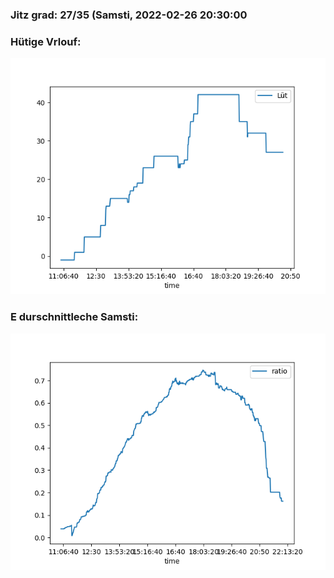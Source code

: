 ### Jitz grad: 27/35 (Samsti, 2022-02-26 20:30:00

### Hütige Vrlouf:
![Graph](Today.png)

### E durschnittleche Samsti:
![Graph](Samsti.png)
